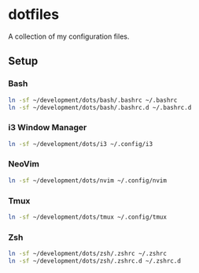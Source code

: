 # dotfiles
A collection of my configuration files.

## Setup
### Bash
```bash
ln -sf ~/development/dots/bash/.bashrc ~/.bashrc
ln -sf ~/development/dots/bash/.bashrc.d ~/.bashrc.d
```

### i3 Window Manager
```bash
ln -sf ~/development/dots/i3 ~/.config/i3
```

### NeoVim
```bash
ln -sf ~/development/dots/nvim ~/.config/nvim
```

### Tmux
```bash
ln -sf ~/development/dots/tmux ~/.config/tmux
```

### Zsh
```bash
ln -sf ~/development/dots/zsh/.zshrc ~/.zshrc
ln -sf ~/development/dots/zsh/.zshrc.d ~/.zshrc.d
```
